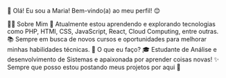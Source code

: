 👋 Olá! Eu sou a Maria!
Bem-vindo(a) ao meu perfil! 😊

👨‍💻 Sobre Mim
🌱 Atualmente estou aprendendo e explorando tecnologias como PHP, HTMl, CSS, JavaScript, React, Cloud Computing, entre outras.
📚 Sempre em busca de novos cursos e oportunidades para melhorar minhas habilidades técnicas.
🚀 O que eu faço?
🎓 Estudante de Análise e desenvolvimento de Sistemas e apaixonada por aprender coisas novas!
✨ Sempre que posso estou postando meus projetos por aqui 🌿

<!--
**MariaClaraCA/MariaClaraCA** is a ✨ _special_ ✨ repository because its `README.md` (this file) appears on your GitHub profile.

